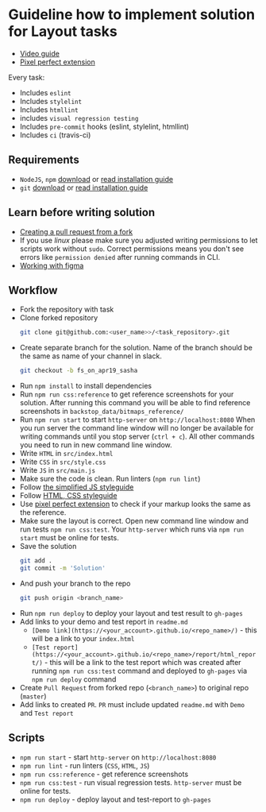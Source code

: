 # Guideline how to implement solution for Layout tasks

 - [Video guide](https://youtu.be/-Elt79BhPiM)
 - [Pixel perfect extension](https://www.youtube.com/watch?v=zqRko57AurU&list=PL7FuXFaDeEX15gwtyUNTuHHori210Nqol)

Every task:
- Includes `eslint`
- Includes `stylelint`
- Includes `htmllint`
- includes `visual regression testing`
- Includes `pre-commit` hooks (eslint, stylelint, htmllint)
- Includes `ci` (travis-ci)

## Requirements

- `NodeJS`, `npm` [download](https://nodejs.org/en/) or [read installation guide](https://nodejs.org/en/download/package-manager/)
- `git` [download](https://git-scm.com/downloads) or [read installation guide](https://git-scm.com/book/en/v2/Getting-Started-Installing-Git)

## Learn before writing solution

- [Creating a pull request from a fork](https://help.github.com/en/articles/creating-a-pull-request-from-a-fork)
- If you use _linux_ please make sure you adjusted writing permissions to let 
scripts work without `sudo`. Correct permissions means you don't see errors like
`permission denied` after running commands in CLI.
- [Working with figma](figma.md)

## Workflow

- Fork the repository with task
- Clone forked repository 
    ```bash
    git clone git@github.com:<user_name>>/<task_repository>.git
    ```
- Create separate branch for the solution. Name of the branch should be the same 
as name of your channel in slack. 
    ```bash
    git checkout -b fs_on_apr19_sasha
    ```
- Run `npm install` to install dependencies
- Run `npm run css:reference` to get reference screenshots for your solution. 
After running this command you will be able to find reference screenshots in 
`backstop_data/bitmaps_reference/`
- Run `npm run start` to start `http-server` on `http://localhost:8080`
    When you run server the command line window will no longer be available for 
    writing commands until you stop server (`ctrl + c`). All other commands you 
    need to run in new command line window.
- Write `HTML` in `src/index.html`
- Write `CSS` in `src/style.css`
- Write `JS` in `src/main.js`
- Make sure the code is clean. Run linters (`npm run lint`)
- Follow [the simplified JS styleguide](https://mate-academy.github.io/style-guides/javascript-standard-modified)
- Follow [HTML, CSS styleguide](https://mate-academy.github.io/style-guides/htmlcss.html)
- Use [pixel perfect extension](https://www.youtube.com/watch?v=zqRko57AurU&list=PL7FuXFaDeEX15gwtyUNTuHHori210Nqol) to check if your markup looks the same as the reference.
- Make sure the layout is correct. Open new command line window and run tests 
    `npm run css:test`. Your `http-server` which runs via `npm run start` must be 
    online for tests.
- Save the solution
   ```bash
   git add .
   git commit -m 'Solution'
   ```
- And push your branch to the repo 
    ```bash
    git push origin <branch_name>
    ```
- Run `npm run deploy` to deploy your layout and test result to `gh-pages`
- Add links to your demo and test report in `readme.md`
    - `[Demo link](https://<your_account>.github.io/<repo_name>/)` - this will 
    be a link to your `index.html`
    - `[Test report](https://<your_account>.github.io/<repo_name>/report/html_report/)` - 
    this will be a link to the test report which was created after running
     `npm run css:test` command and deployed to `gh-pages` via `npm run deploy` command
- Create `Pull Request` from forked repo (`<branch_name>`) to original repo (`master`)
- Add links to created `PR`. `PR` must include updated `readme.md` with `Demo` and `Test report`

## Scripts
- `npm run start` - start `http-server` on `http://localhost:8080`
- `npm run lint` - run linters (`CSS`, `HTML`, `JS`)
- `npm run css:reference` - get reference screenshots
- `npm run css:test` - run visual regression tests. `http-server` must be online for tests.
- `npm run deploy` - deploy layout and test-report to `gh-pages`
